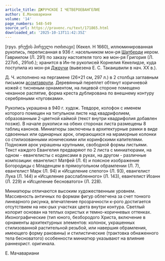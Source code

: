 ```yaml
---
article_title: ДЖРУЧСКОЕ I ЧЕТВЕРОЕВАНГЕЛИЕ
author: Е.Мачавариани
volume: '14'
page_numbers: 548-549
source_url: https://pravenc.ru/text/171865.html
downloaded_at: '2025-10-13T11:42:35Z'
---
```


[груз. ჯრუჭის პირველი ოთხთავი] (Кекел. H 1660), иллюминированная рукопись, переписанная в 936 г. насельником мон-ря [Шатберди](https://pravenc.ru/text/Шатберди.html) иером. Гавриилом (Л. 291) по заказу настоятеля того же мон-ря Григория (Л. 227об., 291об.); хранится в Ин-те рукописей Корнелия Кекелидзе, куда поступила из мон-ря [Джручи](https://pravenc.ru/text/Джручи.html) (вывезена Е. С. Такаишвили в нач. XX в.).

Д. Ч. исполнено на пергамене (26×21 см, 297 л.) в 2 столбца заглавным письмом [асомтаврули](https://pravenc.ru/text/АСОМТАВРУЛИ.html). Деревянный переплет обтянут коричневой кожей с тисненым орнаментом, на лицевой стороне помещено чеканное распятие, форма креста дублирована по внешнему контуру серебряными «пуговками».

Рукопись украшена в 940 г. худож. Тевдоре, колофон с именем которого помещен на титульном листе над квадрифолием, образованным 2-цветной каймой (текст внутри квадрифолия добавлен позже). В начале рукописи на обеих сторонах листа размещены 8 таблиц канонов. Миниатюры заключены в архитектурные рамки в виде сдвоенных или одинарных арок, опирающихся на мраморные колонки со стилизованными ионическими или коринфскими капителями. Подножия арок украшены крупными, свободной формы листьями. Текст каждого Евангелия предваряют по 2 листа с миниатюрами, на одном - евангелисты с кодексами в руках, на другом - различные композиции: евангелист Матфей (Л. 6) и поясное изображение Богородицы с Младенцем в прямоугольном обрамлении (Л. 7), евангелист Марк (Л. 94) и «Исцеление слепого» (Л. 93), евангелист Лука (Л. 144) и «Исцеление расслабленного» (Л. 143), евангелист Иоанн (Л. 229) и «Исцеление бесноватого» (Л. 228).

Миниатюры отличаются высоким художественным уровнем. Массивность античных по формам фигур облегчена за счет тонкого линеарного рисунка, впечатление прозрачности к-рого достигается отсутствием на нек-рых участках цвета внутри контура. Светлый колорит основан на теплых охристых и темно-коричневых оттенках. Иконографические (тип юного, безбородого Христа, включение в орнаменты архитектурных элементов: колонок, украшенных стилизованной растительной резьбой, или навершия обрамления, имеющего форму раковины) и стилистические (трактовка обнаженного тела бесноватого) особенности миниатюр указывают на влияние раннехрист. оригинала.

Е.  Мачавариани
